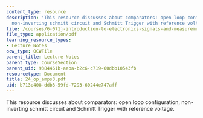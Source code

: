 ```yaml
---
content_type: resource
description: 'This resource discusses about comparators: open loop configuration,
  non-inverting schmitt circuit and Schmitt Trigger with reference voltage.'
file: /courses/6-071j-introduction-to-electronics-signals-and-measurement-spring-2006/b713e408ddb359fd729360244e747aff_24_op_amps3.pdf
file_type: application/pdf
learning_resource_types:
- Lecture Notes
ocw_type: OCWFile
parent_title: Lecture Notes
parent_type: CourseSection
parent_uid: 9384461b-aeba-b2c6-c719-60dbb10543fb
resourcetype: Document
title: 24_op_amps3.pdf
uid: b713e408-ddb3-59fd-7293-60244e747aff
---
```

This resource discusses about comparators: open loop configuration, non-inverting schmitt circuit and Schmitt Trigger with reference voltage.

